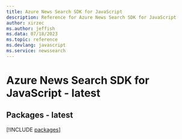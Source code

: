 ```yaml
---
title: Azure News Search SDK for JavaScript
description: Reference for Azure News Search SDK for JavaScript
author: xirzec
ms.author: jeffish
ms.data: 07/18/2023
ms.topic: reference
ms.devlang: javascript
ms.service: newssearch
---
```

# Azure News Search SDK for JavaScript - latest
## Packages - latest
[!INCLUDE [packages](news-search-index.md)]